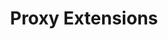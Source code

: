 ---
title: Proxy Extensions
description: Describes how to configure Istio proxy extensions.
weight: 30
aliases:
    - /docs/reference/config/proxy_extensions/
test: n/a
---